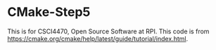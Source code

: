 # CMake-Step5

This is for CSCI4470, Open Source Software at RPI. This code is from https://cmake.org/cmake/help/latest/guide/tutorial/index.html.
